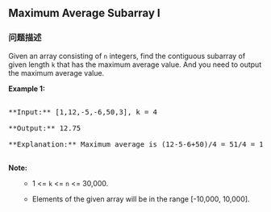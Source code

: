 ## Maximum Average Subarray I  
### 问题描述

Given an array consisting of `n` integers, find the contiguous subarray of given length `k` that has the maximum average value. And you need to output the maximum average value.


**Example 1:**<br />
<pre>
**Input:** [1,12,-5,-6,50,3], k = 4
**Output:** 12.75
**Explanation:** Maximum average is (12-5-6+50)/4 = 51/4 = 12.75
</pre>


**Note:**<br>
<ol>
- 1 <= `k` <= `n` <= 30,000.
- Elements of the given array will be in the range [-10,000, 10,000].
</ol>

